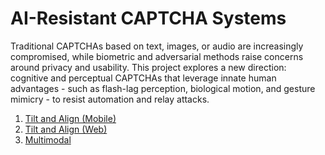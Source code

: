 # AI-Resistant CAPTCHA Systems
Traditional CAPTCHAs based on text, images, or audio are increasingly compromised, while biometric and adversarial methods raise concerns around privacy and usability. This project explores a new direction: cognitive and perceptual CAPTCHAs that leverage innate human advantages - such as flash-lag perception, biological motion, and gesture mimicry - to resist automation and relay attacks.

1. [Tilt and Align (Mobile)](https://sahana1s.github.io/Tilt-and-align-captcha/)
2. [Tilt and Align (Web)](https://sahana1s.github.io/Tilt-and-align-captcha/align/)
3. [Multimodal](https://jdeep1234.github.io/multimodalcaptcha/)

